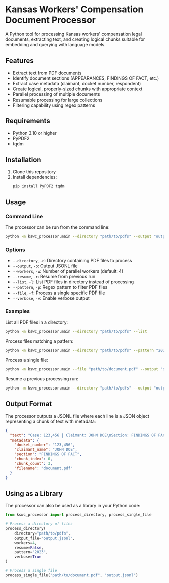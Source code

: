 # Kansas Workers' Compensation Document Processor

A Python tool for processing Kansas workers' compensation legal documents, extracting text, and creating logical chunks suitable for embedding and querying with language models.

## Features

- Extract text from PDF documents
- Identify document sections (APPEARANCES, FINDINGS OF FACT, etc.)
- Extract case metadata (claimant, docket number, respondent)
- Create logical, properly-sized chunks with appropriate context
- Parallel processing of multiple documents
- Resumable processing for large collections
- Filtering capability using regex patterns

## Requirements

- Python 3.10 or higher
- PyPDF2
- tqdm

## Installation

1. Clone this repository
2. Install dependencies:
   ```
   pip install PyPDF2 tqdm
   ```

## Usage

### Command Line

The processor can be run from the command line:

```bash
python -m kswc_processor.main --directory "path/to/pdfs" --output "output.jsonl"
```

### Options

- `--directory`, `-d`: Directory containing PDF files to process
- `--output`, `-o`: Output JSONL file
- `--workers`, `-w`: Number of parallel workers (default: 4)
- `--resume`, `-r`: Resume from previous run
- `--list`, `-l`: List PDF files in directory instead of processing
- `--pattern`, `-p`: Regex pattern to filter PDF files
- `--file`, `-f`: Process a single specific PDF file
- `--verbose`, `-v`: Enable verbose output

### Examples

List all PDF files in a directory:
```bash
python -m kswc_processor.main --directory "path/to/pdfs" --list
```

Process files matching a pattern:
```bash
python -m kswc_processor.main --directory "path/to/pdfs" --pattern "2023" --output "2023_cases.jsonl"
```

Process a single file:
```bash
python -m kswc_processor.main --file "path/to/document.pdf" --output "document_chunks.jsonl"
```

Resume a previous processing run:
```bash
python -m kswc_processor.main --directory "path/to/pdfs" --output "output.jsonl" --resume
```

## Output Format

The processor outputs a JSONL file where each line is a JSON object representing a chunk of text with metadata:

```json
{
  "text": "Case: 123,456 | Claimant: JOHN DOE\nSection: FINDINGS OF FACT\n\n[Chunk text here]",
  "metadata": {
    "docket_number": "123,456",
    "claimant_name": "JOHN DOE",
    "section": "FINDINGS OF FACT",
    "chunk_index": 0,
    "chunk_count": 3,
    "filename": "document.pdf"
  }
}
```

## Using as a Library

The processor can also be used as a library in your Python code:

```python
from kswc_processor import process_directory, process_single_file

# Process a directory of files
process_directory(
    directory="path/to/pdfs", 
    output_file="output.jsonl",
    workers=4,
    resume=False,
    pattern="2023",
    verbose=True
)

# Process a single file
process_single_file("path/to/document.pdf", "output.jsonl")
``` 